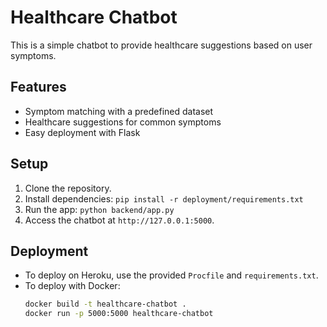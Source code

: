 
# Healthcare Chatbot

This is a simple chatbot to provide healthcare suggestions based on user symptoms.

## Features
- Symptom matching with a predefined dataset
- Healthcare suggestions for common symptoms
- Easy deployment with Flask

## Setup
1. Clone the repository.
2. Install dependencies: `pip install -r deployment/requirements.txt`
3. Run the app: `python backend/app.py`
4. Access the chatbot at `http://127.0.0.1:5000`.

## Deployment
- To deploy on Heroku, use the provided `Procfile` and `requirements.txt`.
- To deploy with Docker:
  ```bash
  docker build -t healthcare-chatbot .
  docker run -p 5000:5000 healthcare-chatbot
  ```

